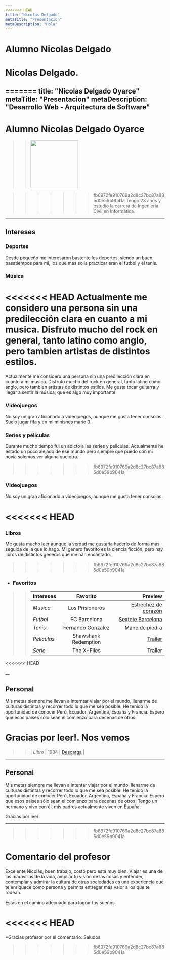 ```yaml
---
<<<<<<< HEAD
title: "Nicolas Delgado"
metaTitle: "Presentacion"
metaDescription: "Hola"
---
```

# Alumno Nicolas Delgado

# Nicolas Delgado.
=======
title: "Nicolas Delgado Oyarce"
metaTitle: "Presentacion"
metaDescription: "Desarrollo Web - Arquitectura de Software"
---
# Alumno Nicolas Delgado Oyarce

>> <img src="https://scontent.fscl15-1.fna.fbcdn.net/v/t1.0-9/103836160_3571339666228397_2712104757136323281_n.jpg?_nc_cat=111&_nc_sid=09cbfe&_nc_ohc=-lBUj2sKEUUAX_cjKQB&_nc_ht=scontent.fscl15-1.fna&oh=174a936ac0c214bd751136bccd9be0a6&oe=5F8F2A9B" width="150" />


>>>>>>> fb6972fe910769a2d8c27bc87a885d0e59b9041a
Tengo 23 años y estudio la carrera de Ingenieria Civil en Informática.
___

## Intereses
### Deportes
Desde pequeño me interesaron bastente los deportes, siendo un buen pasatiempos para mi, los que más solia practicar eran el futbol y el tenis.

### Música
<<<<<<< HEAD
Actualmente me considero una persona sin una predilección clara en cuanto a mi musica. Disfruto mucho del rock en general, tanto latino como anglo, pero tambien artistas de distintos estilos.
=======
Actualmente me considero una persona sin una predilección clara en cuanto a mi musica. Disfruto mucho del rock en general, tanto latino como anglo, pero tambien artistas de distintos estilos. Me gusta tocar guitarra y llegar a sentir la música, que es algo muy importante.

### Videojuegos
No soy un gran aficionado a videojuegos, aunque me gusta tener consolas. Suelo jugar fifa y en mi minisnes mario 3. 

### Series y películas
Durante mucho tiempo fui un adicto a las series y peliculas. Actualmente he estado un poco alejado de ese mundo pero siempre que puedo con mi novia solemos ver alguna que otra.
>>>>>>> fb6972fe910769a2d8c27bc87a885d0e59b9041a

### Videojuegos
No soy un gran aficionado a videojuegos, aunque me gusta tener consolas. 

<<<<<<< HEAD
=======
### Libros
Me gusta mucho leer aunque la verdad me gustaria hacerlo de forma más seguida de la que lo hago. Mi genero favorito es la ciencia ficción, pero hay libros de distintos generos que me han encantado.

>>>>>>> fb6972fe910769a2d8c27bc87a885d0e59b9041a

+ ### Favoritos 
>>| Intereses | Favorito | Preview |
>>| :----- | :----: | ------: |
>>| *Musica* | Los Prisioneros | [Estrechez de corazón](https://www.youtube.com/watch?v=YtKTyFNbE58&ab_channel=LosPrisioneros-Topic) |
>>| *Futbol*  | FC Barcelona | [Sextete Barcelona](https://www.youtube.com/watch?v=FHKw-piHZ_o&ab_channel=ForzaChampions) |
>>| *Tenis* | Fernando Gonzalez | [Mano de piedra](https://www.youtube.com/watch?v=bTiqTyXnJsA&ab_channel=ItsabTennis) |
>>| *Peliculas* | Shawshank Redemption | [Trailer](https://www.youtube.com/watch?v=6hB3S9bIaco&ab_channel=ryy79) |
>>| *Serie* | The X-Files | [Trailer](https://www.youtube.com/watch?v=b_D3ysY_QCA&ab_channel=TheKieranTriplett) |
<<<<<<< HEAD

__

## Personal
Mis metas siempre me llevan a interntar viajar por el mundo, llenarme de culturas distintas y recorrer todo lo que me sea posible. He tenido la oportunidad de conocer Perú, Ecuador, Argentina, España y Francia. Espero que esos paises sólo sean el comienzo para decenas de otros.

Gracias por leer!. Nos vemos
=======
>>| *Libro* | 1984 | [Descarga](https://www.philosophia.cl/biblioteca/orwell/1984.pdf) |

___

## Personal
Mis metas siempre me llevan a intentar viajar por el mundo, llenarme de culturas distintas y recorrer todo lo que me sea posible. He tenido la oportunidad de conocer Perú, Ecuador, Argentina, España y Francia. Espero que esos paises sólo sean el comienzo para decenas de otros.
Tengo un hermano y vivo con él, mis padres actualmente viven en España.

Gracias por leer
___

>>>>>>> fb6972fe910769a2d8c27bc87a885d0e59b9041a

# Comentario del profesor

Excelente Nicolás, buen trabajo, costó pero está muy bien. Viajar es una de las maravillas de la vida, ampliar tu visión de las cosas y entender, contemplar y admirar la cultura de otras sociedades es una experiencia que te enriquece como persona y permita entregar más valor a los que te rodean. 

Estas en el camino adecuado para lograr tus sueños.

<<<<<<< HEAD
=======
*Gracias profesor por el comentario. Saludos
>>>>>>> fb6972fe910769a2d8c27bc87a885d0e59b9041a
